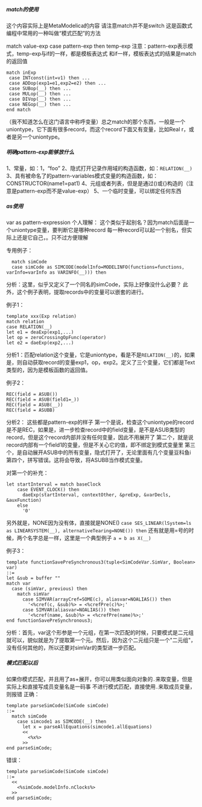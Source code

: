 ##### match的使用
这个内容实际上是MetaModelica的内容
请注意match并不是switch
这是函数式编程中常用的一种叫做“模式匹配”的方法

match value-exp
case pattern-exp then temp-exp
注意：pattern-exp表示模式，temp-exp与if的一样，都是模板表达式
和if一样，模板表达式的结果是match的返回值

```susan
match inExp 
 case INTconst(int=v1) then ... 
 case ADDop(exp1=e1,exp2=e2) then ... 
 case SUBop(__) then ... 
 case MULop(__) then ... 
 case DIVop(__) then ... 
 case NEGop(__) then ... 
end match 
```
（我不知道怎么在这门语言中称呼变量）总之match的那个东西，一般是一个uniontype，它下面有很多record，而这个record下面又有变量，比如Real r，或者是另一个uniontype。


##### 明确pattern-exp能够放什么
1、常量，如：1，“foo”
2、隐式打开记录作用域的构造函数，如：`RELATION(__)`
3、具有被命名了的pattern-variables模式变量的构造函数，如：CONSTRUCTOR(name1=pat1)
4、元组或者列表，但是是通过()或{}构造的（注意是pattern-exp而不是value-exp）
5、一个临时变量，可以绑定任何东西

##### as使用
var as pattern-expression
个人理解：
这个类似于起别名？因为match后面是一个uniontype变量，要判断它是哪种record
每一种record可以起一个别名，但实际上还是它自己，。只不过方便理解

专用例子：
```susan
  match simCode
  case simCode as SIMCODE(modelInfo=MODELINFO(functions=functions, varInfo=varInfo as VARINFO(__))) then
```
分析：这里，似乎又定义了一个同名的simCode，实际上好像没什么必要？
此外，这个例子表明，提取records中的变量可以嵌套的进行。

例子1：
```susan
template xxx(Exp relation)
match relation
case RELATION(__)
let e1 = deaExp(exp1,...)
let op = zeroCrossingOpFunc(operator)
let e2 = daeExp(exp2,...)
```
分析1：匹配relation这个变量，它是uniontype，看是不是`RELATION(__)`的，如果是，则自动获取record的变量exp1，op，exp2。定义了三个变量，它们都是Text类型的，因为是模板函数的返回值。

例子2：
```susan
REC(field = ASUB()) 
REC(field = ASUB(field1=_))
REC(field = ASUB(__))
REC(field = ASUBB)
```
分析2：
这些都是pattern-exp的样子
第一个是说，检查这个uniontype的record是不是REC，如果是，进一步检查record中的field变量，是不是ASUB类型的record，但是这个record内部并没有任何变量，因此不用展开了
第二个，就是说record内部有一个field1的变量，但是不关心它的值，即不绑定到模式变量里
第三个，是自动展开ASUB中的所有变量，隐式打开了，无论里面有几个变量豆科鱼i
第四个，拼写错误。这将会导致，将ASUBB当作模式变量。

对第一个的补充：
```susan
let startInterval = match baseClock
    case EVENT_CLOCK() then
      daeExp(startInterval, contextOther, &preExp, &varDecls, &auxFunction)
    else
      '0'
```
另外就是，NONE因为没有体，直接就是NONE()
`case SES_LINEAR(lSystem=ls as LINEARSYSTEM(__), alternativeTearing=NONE()) then`
还有就是用=号的时候，两个名字总是一样，这里是一个典型例子
`a = b as X(__)` 


例子3：
```susan
template functionSavePreSynchronous3(tuple<SimCodeVar.SimVar, Boolean> var)
::=
let &sub = buffer ""
match var
  case (simVar, previous) then
    match simVar
      case SIMVAR(arrayCref=SOME(c), aliasvar=NOALIAS()) then
        '<%cref(c, &sub)%> = <%crefPre(c)%>;'
      case SIMVAR(aliasvar=NOALIAS()) then
        '<%cref(name, &sub)%> = <%crefPre(name)%>;'
end functionSavePreSynchronous3;
```

分析：首先，var这个形参是一个元组，在第一次匹配的时候，只要模式是二元组就可以，貌似就是为了提取第一个元。然后，因为这个二元组只是一个"二元组"，没有任何其他的，所以还要对simVar的类型进一步匹配。

##### 模式匹配以后
如果你模式匹配，并且用了as+展开，你可以用类似面向对象的`.`来取变量，但是实际上和直接写成员变量名是一码事
不进行模式匹配，直接使用`.`来取成员变量，则报错
正确：
```susan
template parseSimCode(SimCode simCode)
::=
  match simCode
    case simcode1 as SIMCODE(__) then
      let x = parseAllEquations(simcode1.allEquations)
      <<
        <%x%>
      >>
end parseSimCode;
```
错误：
```susan
template parseSimCode(SimCode simCode)
::=
  <<
  	<%simCode.modelInfo.nClocks%>
  >>
end parseSimCode;
```
